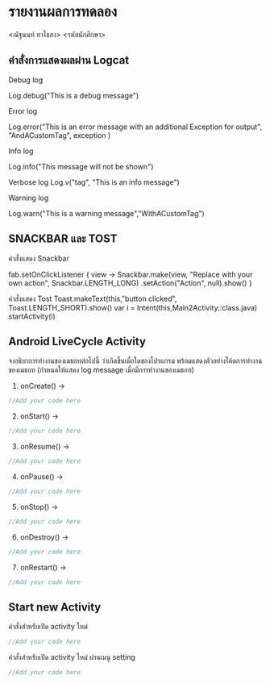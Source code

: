 # รายงานผลการทดลอง

<ณัฐนนท์ ทาไธสง> <รหัสนักศึกษา>

## คำสั่งการแสดงผลผ่าน Logcat

Debug log

Log.debug("This is a debug message")

Error log

Log.error("This is an error message with an additional Exception for output", "AndACustomTag", exception )

Info log

Log.info("This message will not be shown")

Verbose log
Log.v("tag", "This is an info message") 

Warning log

Log.warn("This is a warning message","WithACustomTag")

## SNACKBAR และ TOST

คำสั่งแสดง Snackbar

fab.setOnClickListener { view ->
            Snackbar.make(view, "Replace with your own action", Snackbar.LENGTH_LONG)
                .setAction("Action", null).show()
        }

คำสั่งแสดง Tost
Toast.makeText(this,"button clicked",
                Toast.LENGTH_SHORT).show()
            var i = Intent(this,Main2Activity::class.java)
            startActivity(i)

## Android LiveCycle Activity

จงอธิบาการทำงานของเมธอทต่อไปนี้ ว่าเกิดขึ้นเมื่อใดของโปรแกรม พร้อมแสดงตัวอย่างโค้ดการทำงานของเมธอท (กำหนดให้แสดง log message เมื่อมีการทำงานของเมธอท)

1. onCreate() ->

```kotlin
//Add your code here
```

2. onStart() ->

```kotlin
//Add your code here
```

3. onResume() ->

```kotlin
//Add your code here
```

4. onPause() ->

```kotlin
//Add your code here
```

5. onStop() ->

```kotlin
//Add your code here
```

6. onDestroy() ->

```kotlin
//Add your code here
```

7. onRestart() ->

```kotlin
//Add your code here
```

## Start new Activity

คำสั่งสำหรับเปิด activity ใหม่

```kotlin
//Add your code here
```

คำสั่งสำหรับเปิด activity ใหม่ ผ่านเมนู setting

```kotlin
//Add your code here
```
